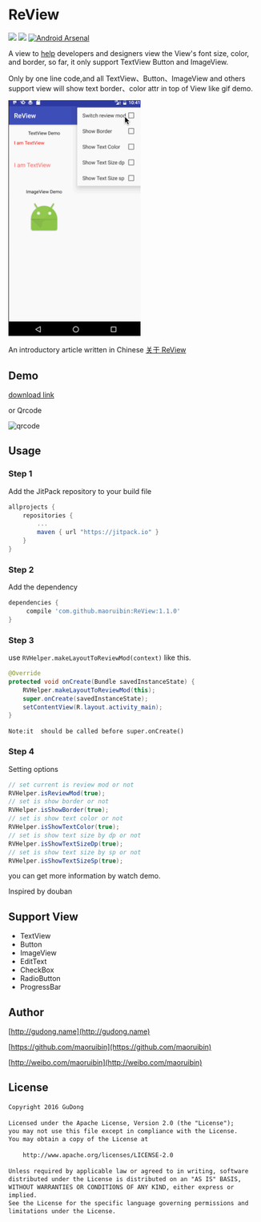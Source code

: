 # ReView
[![](https://jitpack.io/v/maoruibin/ReView.svg)](https://jitpack.io/#maoruibin/ReView)
[![](https://img.shields.io/hexpm/l/plug.svg)](https://github.com/maoruibin/ReView/blob/master/LICENSE.txt)
[![Android Arsenal](https://img.shields.io/badge/Android%20Arsenal-ReView-brightgreen.svg?style=flat)](http://android-arsenal.com/details/1/4652)

A view to [help](#Demo) developers and designers view the View's font size, color, and border, so far, it only support TextView Button and ImageView.

Only by one line code,and all TextView、Button、ImageView and others support view will show text border、color attr in top of View like gif demo.

<img src="files/review.gif" width="264">

An introductory article written in Chinese [关于 ReView](http://gudong.name/2016/11/07/about-review.html)

## Demo 

[download link](files/app-debug.apk)

or Qrcode

![qrcode](http://7xr9gx.com1.z0.glb.clouddn.com/fir-review.png)

## Usage
### Step 1
Add the JitPack repository to your build file
```groovy
allprojects {
	repositories {
		...
		maven { url "https://jitpack.io" }
	}
}
```

### Step 2
Add the dependency
```groovy
dependencies {
	 compile 'com.github.maoruibin:ReView:1.1.0'
}
```

### Step 3
use  `RVHelper.makeLayoutToReviewMod(context)` like this.

```java
@Override
protected void onCreate(Bundle savedInstanceState) {
    RVHelper.makeLayoutToReviewMod(this);
    super.onCreate(savedInstanceState);
    setContentView(R.layout.activity_main);
}
```

`Note:it  should be called before super.onCreate()`

### Step 4

Setting options 
 
```java
// set current is review mod or not
RVHelper.isReviewMod(true);
// set is show border or not 
RVHelper.isShowBorder(true);
// set is show text color or not
RVHelper.isShowTextColor(true);
// set is show text size by dp or not
RVHelper.isShowTextSizeDp(true);
// set is show text size by sp or not
RVHelper.isShowTextSizeSp(true);
```
you can get more information by watch demo.  


Inspired by douban 

## Support View

* TextView 
* Button 
* ImageView 
* EditText 
* CheckBox 
* RadioButton 
* ProgressBar


## Author
[http://gudong.name](http://gudong.name)

[https://github.com/maoruibin](https://github.com/maoruibin)


[http://weibo.com/maoruibin](http://weibo.com/maoruibin)


## License

    Copyright 2016 GuDong
    
    Licensed under the Apache License, Version 2.0 (the "License");
    you may not use this file except in compliance with the License.
    You may obtain a copy of the License at
    
        http://www.apache.org/licenses/LICENSE-2.0
    
    Unless required by applicable law or agreed to in writing, software
    distributed under the License is distributed on an "AS IS" BASIS,
    WITHOUT WARRANTIES OR CONDITIONS OF ANY KIND, either express or implied.
    See the License for the specific language governing permissions and
    limitations under the License.
